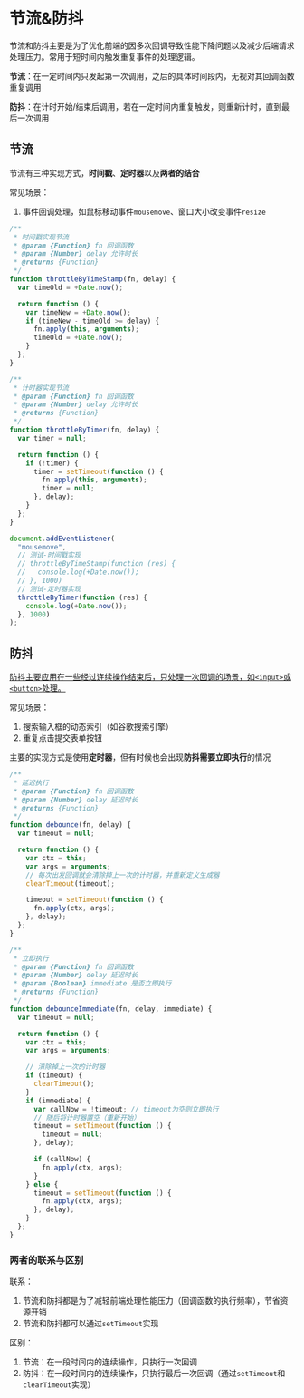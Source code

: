 # 节流&防抖

节流和防抖主要是为了优化前端的因多次回调导致性能下降问题以及减少后端请求处理压力。常用于短时间内触发重复事件的处理逻辑。

**节流**：在一定时间内只发起第一次调用，之后的具体时间段内，无视对其回调函数重复调用

**防抖**：在计时开始/结束后调用，若在一定时间内重复触发，则重新计时，直到最后一次调用

## 节流

节流有三种实现方式，**时间戳**、**定时器**以及**两者的结合**

常见场景：

1. 事件回调处理，如鼠标移动事件`mousemove`、窗口大小改变事件`resize`

```js
/**
 * 时间戳实现节流
 * @param {Function} fn 回调函数
 * @param {Number} delay 允许时长
 * @returns {Function} 
 */
function throttleByTimeStamp(fn, delay) {
  var timeOld = +Date.now();

  return function () {
    var timeNew = +Date.now();
    if (timeNew - timeOld >= delay) {
      fn.apply(this, arguments);
      timeOld = +Date.now();
    }
  };
}

/**
 * 计时器实现节流
 * @param {Function} fn 回调函数
 * @param {Number} delay 允许时长
 * @returns {Function}
 */
function throttleByTimer(fn, delay) {
  var timer = null;

  return function () {
    if (!timer) {
      timer = setTimeout(function () {
        fn.apply(this, arguments);
        timer = null;
      }, delay);
    }
  };
}

document.addEventListener(
  "mousemove",
  // 测试-时间戳实现
  // throttleByTimeStamp(function (res) {
  //   console.log(+Date.now());
  // }, 1000)
  // 测试-定时器实现
  throttleByTimer(function (res) {
    console.log(+Date.now());
  }, 1000)
);
```

## 防抖

<u>防抖主要应用在一些经过连续操作结束后，只处理一次回调的场景，如`<input>`或`<button>`处理。</u>

常见场景：

1. 搜索输入框的动态索引（如谷歌搜索引擎）
2. 重复点击提交表单按钮

主要的实现方式是使用**定时器**，但有时候也会出现**防抖需要立即执行**的情况

```js
/**
 * 延迟执行
 * @param {Function} fn 回调函数
 * @param {Number} delay 延迟时长
 * @returns {Function}
 */
function debounce(fn, delay) {
  var timeout = null;

  return function () {
    var ctx = this;
    var args = arguments;
    // 每次出发回调就会清除掉上一次的计时器，并重新定义生成器
    clearTimeout(timeout);

    timeout = setTimeout(function () {
      fn.apply(ctx, args);
    }, delay);
  };
}

/**
 * 立即执行
 * @param {Function} fn 回调函数
 * @param {Number} delay 延迟时长
 * @param {Boolean} immediate 是否立即执行
 * @returns {Function}
 */
function debounceImmediate(fn, delay, immediate) {
  var timeout = null;

  return function () {
    var ctx = this;
    var args = arguments;

    // 清除掉上一次的计时器
    if (timeout) {
      clearTimeout();
    }
    if (immediate) {
      var callNow = !timeout; // timeout为空则立即执行
      // 随后将计时器置空（重新开始）
      timeout = setTimeout(function () {
        timeout = null;
      }, delay);

      if (callNow) {
        fn.apply(ctx, args);
      }
    } else {
      timeout = setTimeout(function () {
        fn.apply(ctx, args);
      }, delay);
    }
  };
}
```

### 两者的联系与区别

联系：

1. 节流和防抖都是为了减轻前端处理性能压力（回调函数的执行频率），节省资源开销
2. 节流和防抖都可以通过`setTimeout`实现

区别：

1. 节流：在一段时间内的连续操作，只执行一次回调
2. 防抖：在一段时间内的连续操作，只执行最后一次回调（通过`setTimeout`和`clearTimeout`实现）
